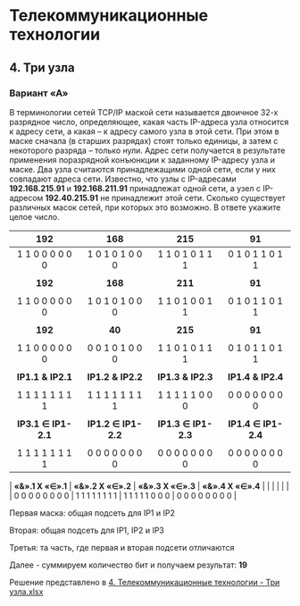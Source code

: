 # Телекоммуникационные технологии

## 4. Три узла

### Вариант «А»

В терминологии сетей TCP/IP маской сети называется двоичное 32-х разрядное число, определяющее, какая часть IP-адреса узла относится к адресу сети, а какая – к адресу самого узла в этой сети. При этом в маске сначала (в старших разрядах) стоят только единицы, а затем с некоторого разряда – только нули. Адрес сети получается в результате применения поразрядной конъюнкции к заданному IP-адресу узла и маске. Два узла считаются принадлежащими одной сети, если у них совпадают адреса сети.
Известно, что узлы с IP-адресами **192.168.215.91** и **192.168.211.91** принадлежат одной сети, а узел с IP-адресом **192.40.215.91** не принадлежит этой сети. Сколько существует различных масок сетей, при которых это возможно. В ответе укажите целое число.

| **192**             | **168**             | **215**             | **91**              |
|:---------------:|:---------------:|:---------------:|:---------------:|
| 1	1	0	0	0	0	0	0 | 1	0	1	0	1	0	0	0 | 1	1	0	1	0	1	1	1 | 0	1	0	1	1	0	1	1 |
|                 |                 |                 |                 |
| **192**             | **168**             | **211**             | **91**              |
|                 |                 |                 |                 |
| 1	1	0	0	0	0	0	0 | 1	0	1	0	1	0	0	0 | 1	1	0	1	0	0	1	1 | 0	1	0	1	1	0	1	1 |
|                 |                 |                 |                 |
| **192**             | **40**              | **215**             | **91**              |
|                 |                 |                 |                 |
| 1	1	0	0	0	0	0	0 | 0	0	1	0	1	0	0	0 | 1	1	0	1	0	1	1	1 | 0	1	0	1	1	0	1	1 |
|                 |                 |                 |                 |
|**IP1.1 & IP2.1**   | **IP1.2 & IP2.2**   | **IP1.3 & IP2.3**   | **IP1.4 & IP2.4**   |
|                 |                 |                 |                 |
| 1	1	1	1	1	1	1	1 | 1	1	1	1	1	1	1	1 | 1	1	1	1	1	0	0	0 | 0	0	0	0	0	0	0	0 |
|                 |                 |                 |                 |
| **IP3.1 ∈ IP1-2.1** | **IP1.2 ∈ IP1-2.2** | **IP1.3 ∈ IP1-2.3** | **IP1.4 ∈ IP1-2.4** |
|                 |                 |                 |                 |
| 1	1	1	1	1	1	1	1 | 0	0	0	0	0	0	0	0 | 0	0	0	0	0	0	0	0 | 0	0	0	0	0	0	0	0 |

| **«&».1 X «∈».1**   | **«&».2 X «∈».2**  | **«&».3 X «∈».3**  | **«&».4 X «∈».4**   |
|                 |                 |                 |                 |
| 0 0 0 0 0 0 0 0 | 1	1	1	1	1	1	1	1 | 1	1	1	1	1	0	0	0 | 0	0	0	0	0	0	0	0 |

Первая маска: общая подсеть для IP1 и IP2

Вторая: общая подсеть для IP1, IP2 и IP3

Третья: та часть, где первая и вторая подсети отличаются

Далее - суммируем количество бит и получаем результат: **19**

Решение представлено в [4. Телекоммуникационные технологии - Три узла.xlsx](4.%20Телекоммуникационные%20технологии%20-%20Три%20узла.xlsx) 

